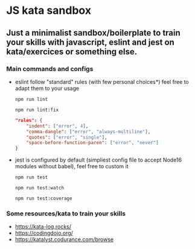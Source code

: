 # JS kata sandbox

## Just a minimalist sandbox/boilerplate to train your skills with javascript, eslint and jest on kata/exercices or something else.

### Main commands and configs

- eslint follow "standard" rules (with few personal choices*) feel free to adapt them to your usage

  ```shell
  npm run lint
  ```
  ```shell
  npm run lint:fix
  ```

  ```json
  "rules": {
      "indent": ["error", 4],
      "comma-dangle": ["error", "always-multiline"],
      "quotes": ["error", "single"],
      "space-before-function-paren": ["error", "never"]
  }
  ```

- jest is configured by default (simpliest config file to accept Node16 modules without babel), feel free to custom it

  ```shell
  npm run test
  ```
  ```shell
  npm run test:watch
  ```
  ```shell
  npm run test:coverage
  ```
  
### Some resources/kata to train your skills

- https://kata-log.rocks/
- https://codingdojo.org/
- https://katalyst.codurance.com/browse
